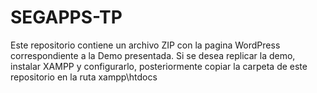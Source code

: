 # SEGAPPS-TP

Este repositorio contiene un archivo ZIP con la pagina WordPress correspondiente a la Demo presentada.
Si se desea replicar la demo, instalar XAMPP y configurarlo, posteriormente copiar la carpeta de este repositorio en la ruta xampp\htdocs
